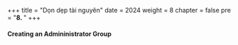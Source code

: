 +++
title = "Dọn dẹp tài nguyên"
date = 2024
weight = 8
chapter = false
pre = "<b>8. </b>"
+++

#### Creating an Admininistrator Group
